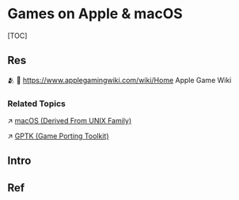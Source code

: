 # Games on Apple & macOS

[TOC]



## Res
🫂 📂 https://www.applegamingwiki.com/wiki/Home
Apple Game Wiki


### Related Topics
↗ [macOS (Derived From UNIX Family)](../../../🥷🏼%20Operating%20System%20(Engineering)/Apple%20Operating%20Systems/macOS%20(Derived%20From%20UNIX%20Family)/macOS%20(Derived%20From%20UNIX%20Family).md)

↗ [GPTK (Game Porting Toolkit)](../../../🧬%20Computer%20System/🚀%20Virtualization%20Theory/Library%20Level%20Virtualization/GPTK%20(Game%20Porting%20Toolkit)/GPTK%20(Game%20Porting%20Toolkit).md)



## Intro



## Ref


